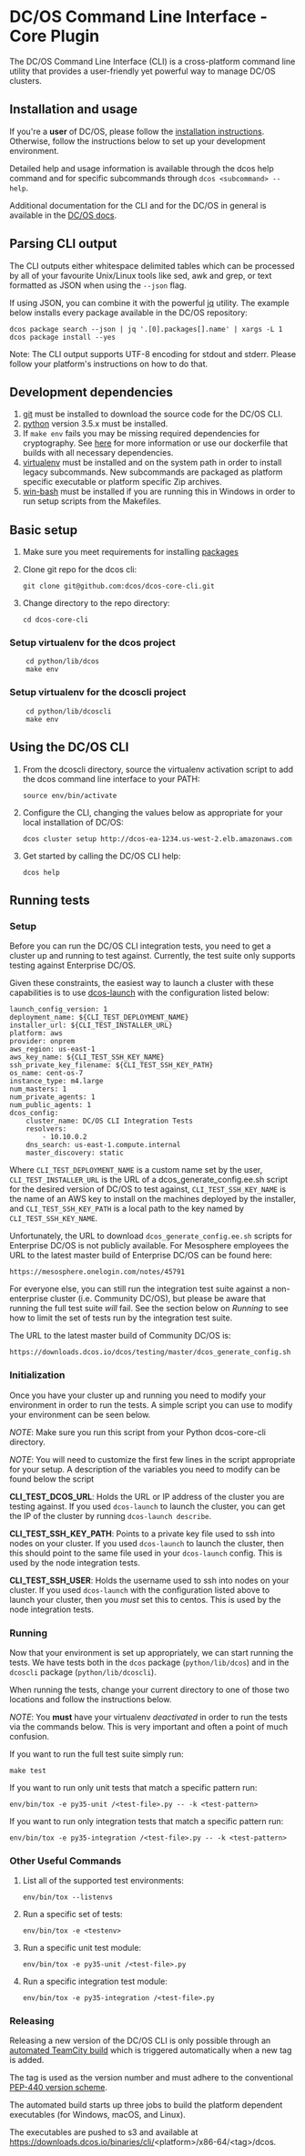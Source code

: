 # DC/OS Command Line Interface - Core Plugin

The DC/OS Command Line Interface (CLI) is a cross-platform command line
utility that provides a user-friendly yet powerful way to manage DC/OS
clusters.

## Installation and usage

If you're a **user** of DC/OS, please follow the [installation
instructions](https://dcos.io/docs/latest/cli/install/). Otherwise,
follow the instructions below to set up your development environment.

Detailed help and usage information is available through the dcos help
command and for specific subcommands through `dcos <subcommand> --help`.

Additional documentation for the CLI and for the DC/OS in general is
available in the [DC/OS docs](https://dcos.io/docs/).

## Parsing CLI output

The CLI outputs either whitespace delimited tables which can be
processed by all of your favourite Unix/Linux tools like sed, awk and
grep, or text formatted as JSON when using the `--json` flag.

If using JSON, you can combine it with the powerful
[jq](http://stedolan.github.io/jq/) utility. The example below installs
every package available in the DC/OS repository:

    dcos package search --json | jq '.[0].packages[].name' | xargs -L 1 dcos package install --yes

Note: The CLI output supports UTF-8 encoding for stdout and stderr.
Please follow your platform's instructions on how to do that.

## Development dependencies

1.  [git](http://git-scm.com) must be installed to download the source
    code for the DC/OS CLI.
2.  [python](https://www.python.org/) version 3.5.x must be installed.
3.  If `make env` fails you may be missing required dependencies for
    cryptography. See
    [here](https://cryptography.io/en/latest/installation/) for more
    information or use our dockerfile that builds with all necessary
    dependencies.
4.  [virtualenv](https://virtualenv.pypa.io/en/latest/) must be
    installed and on the system path in order to install legacy
    subcommands. New subcommands are packaged as platform specific
    executable or platform specific Zip archives.
5.  [win-bash](https://sourceforge.net/projects/win-bash/files/shell-complete/latest)
    must be installed if you are running this in Windows in order to run
    setup scripts from the Makefiles.

## Basic setup

1.  Make sure you meet requirements for installing
    [packages](https://packaging.python.org/en/latest/installing.html#installing-requirements)
2.  Clone git repo for the dcos cli:

        git clone git@github.com:dcos/dcos-core-cli.git

3.  Change directory to the repo directory:

        cd dcos-core-cli

###  Setup virtualenv for the dcos project

        cd python/lib/dcos
        make env

###  Setup virtualenv for the dcoscli project

        cd python/lib/dcoscli
        make env

## Using the DC/OS CLI

1.  From the dcoscli directory, source the virtualenv activation script
    to add the dcos command line interface to your PATH:

        source env/bin/activate

2.  Configure the CLI, changing the values below as appropriate for your
    local installation of DC/OS:

        dcos cluster setup http://dcos-ea-1234.us-west-2.elb.amazonaws.com

3.  Get started by calling the DC/OS CLI help:

        dcos help

## Running tests

### Setup

Before you can run the DC/OS CLI integration tests, you need to get a
cluster up and running to test against. Currently, the test suite only
supports testing against Enterprise DC/OS.

Given these constraints, the easiest way to launch a cluster with these
capabilities is to use
[dcos-launch](https://github.com/dcos/dcos-launch) with the
configuration listed below:

    launch_config_version: 1
    deployment_name: ${CLI_TEST_DEPLOYMENT_NAME}
    installer_url: ${CLI_TEST_INSTALLER_URL}
    platform: aws
    provider: onprem
    aws_region: us-east-1
    aws_key_name: ${CLI_TEST_SSH_KEY_NAME}
    ssh_private_key_filename: ${CLI_TEST_SSH_KEY_PATH}
    os_name: cent-os-7
    instance_type: m4.large
    num_masters: 1
    num_private_agents: 1
    num_public_agents: 1
    dcos_config:
        cluster_name: DC/OS CLI Integration Tests
        resolvers:
            - 10.10.0.2
        dns_search: us-east-1.compute.internal
        master_discovery: static

Where `CLI_TEST_DEPLOYMENT_NAME` is a custom name set by the user,
`CLI_TEST_INSTALLER_URL` is the URL of a dcos_generate_config.ee.sh
script for the desired version of DC/OS to test against,
`CLI_TEST_SSH_KEY_NAME` is the name of an AWS key to install on the
machines deployed by the installer, and `CLI_TEST_SSH_KEY_PATH` is a
local path to the key named by `CLI_TEST_SSH_KEY_NAME`.

Unfortunately, the URL to download `dcos_generate_config.ee.sh` scripts
for Enterprise DC/OS is not publicly available. For Mesosphere employees
the URL to the latest master build of Enterprise DC/OS can be found
here:

    https://mesosphere.onelogin.com/notes/45791

For everyone else, you can still run the integration test suite against
a non-enterprise cluster (i.e. Community DC/OS), but please be aware
that running the full test suite *will* fail. See the section below on
*Running* to see how to limit the set of tests run by the integration
test suite.

The URL to the latest master build of Community DC/OS is:

    https://downloads.dcos.io/dcos/testing/master/dcos_generate_config.sh

### Initialization

Once you have your cluster up and running you need to modify your
environment in order to run the tests. A simple script you can use to
modify your environment can be seen below.

*NOTE*: Make sure you run this script from your Python dcos-core-cli directory.

*NOTE*: You will need to customize the first few lines in the script
appropriate for your setup. A description of the variables you need to
modify can be found below the script

**CLI_TEST_DCOS_URL**: Holds the URL or IP address of the cluster you
are testing against. If you used `dcos-launch` to launch the cluster, you
can get the IP of the cluster by running `dcos-launch describe`.

**CLI_TEST_SSH_KEY_PATH**: Points to a private key file used to ssh
into nodes on your cluster. If you used `dcos-launch` to launch the
cluster, then this should point to the same file used in your
`dcos-launch` config. This is used by the node integration tests.

**CLI_TEST_SSH_USER**: Holds the username used to ssh into nodes on
your cluster. If you used `dcos-launch` with the configuration listed
above to launch your cluster, then you *must* set this to centos. This
is used by the node integration tests.

### Running

Now that your environment is set up appropriately, we can start running
the tests. We have tests both in the `dcos` package (`python/lib/dcos`) and
in the `dcoscli` package (`python/lib/dcoscli`).

When running the tests, change your current directory to one of those
two locations and follow the instructions below.

*NOTE*: You **must** have your virtualenv *deactivated* in order to run
the tests via the commands below. This is very important and often a
point of much confusion.

If you want to run the full test suite simply run:

    make test

If you want to run only unit tests that match a specific pattern run:

    env/bin/tox -e py35-unit /<test-file>.py -- -k <test-pattern>

If you want to run only integration tests that match a specific pattern
run:

    env/bin/tox -e py35-integration /<test-file>.py -- -k <test-pattern>

### Other Useful Commands

1.  List all of the supported test environments:

        env/bin/tox --listenvs

2.  Run a specific set of tests:

        env/bin/tox -e <testenv>

3.  Run a specific unit test module:

        env/bin/tox -e py35-unit /<test-file>.py

4.  Run a specific integration test module:

        env/bin/tox -e py35-integration /<test-file>.py

### Releasing

Releasing a new version of the DC/OS CLI is only possible through an
[automated TeamCity
build](https://teamcity.mesosphere.io/viewType.html?buildTypeId=DcosIo_DcosCli_Release)
which is triggered automatically when a new tag is added.

The tag is used as the version number and must adhere to the
conventional [PEP-440 version
scheme](https://www.python.org/dev/peps/pep-0440/).

The automated build starts up three jobs to build the platform dependent
executables (for Windows, macOS, and Linux).

The executables are pushed to s3 and available at
<https://downloads.dcos.io/binaries/cli/>\<platform\>/x86-64/\<tag\>/dcos.
